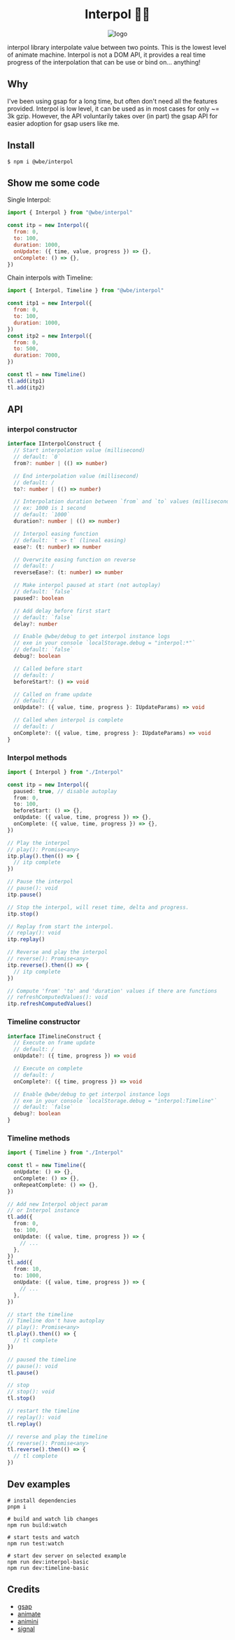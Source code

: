 <h1 align="center" style="text-align:center">Interpol 👮🏽‍</h1>
<p align="center">
    <img alt="logo" src="logo.jpg">
</p>

interpol library interpolate value between two points.
This is the lowest level of animate machine.
Interpol is not a DOM API, it provides a real time progress of the interpolation that can be use or bind
on... anything!

## Why

I've been using gsap for a long time, but often don't need all the features provided.
Interpol is low level, it can be used as in most cases for only ~= 3k gzip.
However, the API voluntarily takes over (in part) the gsap API for easier adoption for gsap users like me.

## Install

```shell
$ npm i @wbe/interpol
```

## Show me some code

Single Interpol:

```js
import { Interpol } from "@wbe/interpol"

const itp = new Interpol({
  from: 0,
  to: 100,
  duration: 1000,
  onUpdate: ({ time, value, progress }) => {},
  onComplete: () => {},
})
```

Chain interpols with Timeline:

```js
import { Interpol, Timeline } from "@wbe/interpol"

const itp1 = new Interpol({
  from: 0,
  to: 100,
  duration: 1000,
})
const itp2 = new Interpol({
  from: 0,
  to: 500,
  duration: 7000,
})

const tl = new Timeline()
tl.add(itp1)
tl.add(itp2)
```

## API

### interpol constructor

```ts
interface IInterpolConstruct {
  // Start interpolation value (millisecond)
  // default: `0`
  from?: number | (() => number)

  // End interpolation value (millisecond)
  // default: /
  to?: number | (() => number)

  // Interpolation duration between `from` and `to` values (millisecond).
  // ex: 1000 is 1 second
  // default: `1000`
  duration?: number | (() => number)

  // Interpol easing function
  // default: `t => t` (lineal easing)
  ease?: (t: number) => number

  // Overwrite easing function on reverse
  // default: /
  reverseEase?: (t: number) => number

  // Make interpol paused at start (not autoplay)
  // default: `false`
  paused?: boolean

  // Add delay before first start
  // default: `false`
  delay?: number

  // Enable @wbe/debug to get interpol instance logs
  // exe in your console `localStorage.debug = "interpol:*"`
  // default: `false`
  debug?: boolean

  // Called before start
  // default: /
  beforeStart?: () => void

  // Called on frame update
  // default: /
  onUpdate?: ({ value, time, progress }: IUpdateParams) => void

  // Called when interpol is complete
  // default: /
  onComplete?: ({ value, time, progress }: IUpdateParams) => void
}
```

### Interpol methods

```ts
import { Interpol } from "./Interpol"

const itp = new Interpol({
  paused: true, // disable autoplay
  from: 0,
  to: 100,
  beforeStart: () => {},
  onUpdate: ({ value, time, progress }) => {},
  onComplete: ({ value, time, progress }) => {},
})

// Play the interpol
// play(): Promise<any>
itp.play().then(() => {
  // itp complete
})

// Pause the interpol
// pause(): void
itp.pause()

// Stop the interpol, will reset time, delta and progress.
itp.stop()

// Replay from start the interpol.
// replay(): void
itp.replay()

// Reverse and play the interpol
// reverse(): Promise<any>
itp.reverse().then(() => {
  // itp complete
})

// Compute 'from' 'to' and 'duration' values if there are functions
// refreshComputedValues(): void
itp.refreshComputedValues()
```

### Timeline constructor

```ts
interface ITimelineConstruct {
  // Execute on frame update
  // default: /
  onUpdate?: ({ time, progress }) => void

  // Execute on complete
  // default: /
  onComplete?: ({ time, progress }) => void

  // Enable @wbe/debug to get interpol instance logs
  // exe in your console `localStorage.debug = "interpol:Timeline"`
  // default: `false`
  debug?: boolean
}
```

### Timeline methods

```ts
import { Timeline } from "./Interpol"

const tl = new Timeline({
  onUpdate: () => {},
  onComplete: () => {},
  onRepeatComplete: () => {},
})

// Add new Interpol object param 
// or Interpol instance
tl.add({
  from: 0,
  to: 100,
  onUpdate: ({ value, time, progress }) => {
    // ...
  },
})
tl.add({
  from: 10,
  to: 1000,
  onUpdate: ({ value, time, progress }) => {
    // ...
  },
})

// start the timeline
// Timeline don't have autoplay
// play(): Promise<any>
tl.play().then(() => {
  // tl complete
})

// paused the timeline
// pause(): void
tl.pause()

// stop
// stop(): void
tl.stop()

// restart the timeline
// replay(): void
tl.replay()

// reverse and play the timeline
// reverse(): Promise<any>
tl.reverse().then(() => {
  // tl complete
})
```

## Dev examples

```shell
# install dependencies
pnpm i

# build and watch lib changes
npm run build:watch

# start tests and watch
npm run test:watch

# start dev server on selected example
npm run dev:interpol-basic
npm run dev:timeline-basic
```

## Credits

- [gsap](https://greensock.com/gsap/)
- [animate](https://github.com/SolalDR/animate/)
- [animini](https://github.com/dbismut/animini)
- [signal](https://github.com/zouloux/signal)

